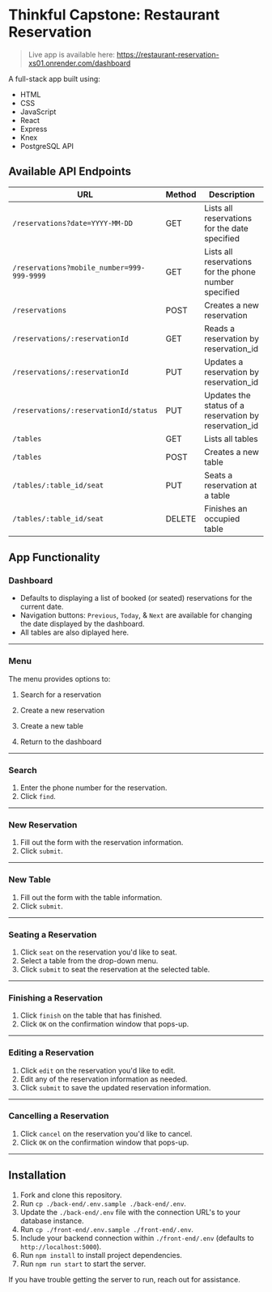 # Thinkful Capstone: Restaurant Reservation

> Live app is available here: https://restaurant-reservation-xs01.onrender.com/dashboard
> 
A full-stack app built using:
- HTML
- CSS
- JavaScript
- React
- Express
- Knex
- PostgreSQL API

## Available API Endpoints

| URL | Method | Description |
| ---------------- | ----- | ---------------------------------------------------------------- |
| `/reservations?date=YYYY-MM-DD` | GET | Lists all reservations for the date specified |
| `/reservations?mobile_number=999-999-9999` | GET | Lists all reservations for the phone number specified |
| `/reservations` | POST | Creates a new reservation |
| `/reservations/:reservationId` | GET | Reads a reservation by reservation_id |
| `/reservations/:reservationId` | PUT | Updates a reservation by reservation_id |
| `/reservations/:reservationId/status` | PUT | Updates the status of a reservation by reservation_id  |
| `/tables` | GET | Lists all tables |
| `/tables` | POST | Creates a new table |
| `/tables/:table_id/seat` | PUT | Seats a reservation at a table |
| `/tables/:table_id/seat` | DELETE | Finishes an occupied table |

## App Functionality

### Dashboard

- Defaults to displaying a list of booked (or seated) reservations for the current date.  
- Navigation buttons: `Previous`, `Today`, & `Next` are available for changing the date displayed by the dashboard.
- All tables are also diplayed here.

---

### Menu

The menu provides options to:
1. Search for a reservation

2. Create a new reservation 

3. Create a new table

4. Return to the dashboard
   
---

### Search

1. Enter the phone number for the reservation.
2.  Click `find`.

---

### New Reservation

1. Fill out the form with the reservation information.
1. Click `submit`.

---

### New Table

1. Fill out the form with the table information.
1. Click `submit`.

---

### Seating a Reservation

1. Click `seat` on the reservation you'd like to seat.
1. Select a table from the drop-down menu.
1. Click `submit` to seat the reservation at the selected table.

---

### Finishing a Reservation

1. Click `finish` on the table that has finished.
1. Click `OK` on the confirmation window that pops-up.

---

### Editing a Reservation

1. Click `edit` on the reservation you'd like to edit.
1. Edit any of the reservation information as needed.
1. Click `submit` to save the updated reservation information.

---

### Cancelling a Reservation

1. Click `cancel` on the reservation you'd like to cancel.
1. Click `OK` on the confirmation window that pops-up.

---

## Installation

1. Fork and clone this repository.
1. Run `cp ./back-end/.env.sample ./back-end/.env`.
1. Update the `./back-end/.env` file with the connection URL's to your database instance.
1. Run `cp ./front-end/.env.sample ./front-end/.env`.
1. Include your backend connection within `./front-end/.env` (defaults to `http://localhost:5000`).
1. Run `npm install` to install project dependencies.
1. Run `npm run start` to start the server.

If you have trouble getting the server to run, reach out for assistance.
